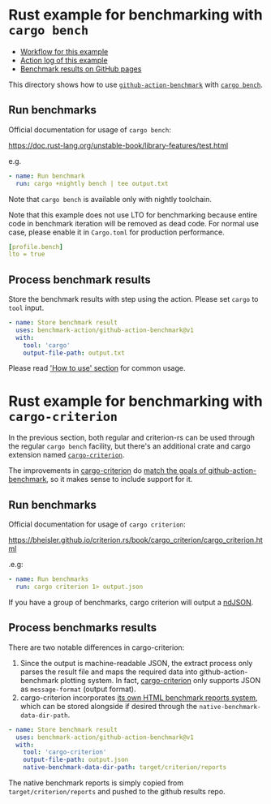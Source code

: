 # Rust example for benchmarking with `cargo bench`

- [Workflow for this example](../../.github/workflows/rust.yml)
- [Action log of this example](https://github.com/benchmark-action/github-action-benchmark/actions?query=workflow%3A%22Rust+Example%22)
- [Benchmark results on GitHub pages](https://benchmark-action.github.io/github-action-benchmark/dev/bench/)

This directory shows how to use [`github-action-benchmark`](https://github.com/benchmark-action/github-action-benchmark)
with [`cargo bench`](https://doc.rust-lang.org/cargo/commands/cargo-bench.html).

## Run benchmarks

Official documentation for usage of `cargo bench`:

https://doc.rust-lang.org/unstable-book/library-features/test.html

e.g.

```yaml
- name: Run benchmark
  run: cargo +nightly bench | tee output.txt
```

Note that `cargo bench` is available only with nightly toolchain.

Note that this example does not use LTO for benchmarking because entire code in benchmark iteration
will be removed as dead code. For normal use case, please enable it in `Cargo.toml` for production
performance.

```yaml
[profile.bench]
lto = true
```

## Process benchmark results

Store the benchmark results with step using the action. Please set `cargo` to `tool` input.

```yaml
- name: Store benchmark result
  uses: benchmark-action/github-action-benchmark@v1
  with:
    tool: 'cargo'
    output-file-path: output.txt
```

Please read ['How to use' section](https://github.com/benchmark-action/github-action-benchmark#how-to-use) for common usage.

# Rust example for benchmarking with `cargo-criterion`

In the previous section, both regular and criterion-rs can be used through the regular `cargo bench` facility, but there's an additional crate and cargo extension named [`cargo-criterion`][cargo-criterion].

 The improvements in [cargo-criterion][cargo-criterion] do [match the goals of github-action-benchmark](https://crates.io/crates/cargo-criterion#goals), so it makes sense to include support for it.


## Run benchmarks

Official documentation for usage of `cargo criterion`:

https://bheisler.github.io/criterion.rs/book/cargo_criterion/cargo_criterion.html

.e.g: 

```yaml
- name: Run benchmarks 
  run: cargo criterion 1> output.json
```

If you have a group of benchmarks, cargo criterion will output a [ndJSON][ndjson].

## Process benchmarks results

There are two notable differences in cargo-criterion:

  1. Since the output is machine-readable JSON, the extract process only parses the result file and maps the required data into github-action-benchmark plotting system. In fact, [cargo-criterion][cargo-criterion] only supports JSON as `message-format` (output format).
  2. cargo-criterion incorporates [its own HTML benchmark reports system][criterion-rs-own-html], which can be stored alongside if desired through the `native-benchmark-data-dir-path`.

```yaml
- name: Store benchmark result
  uses: benchmark-action/github-action-benchmark@v1
  with:
    tool: 'cargo-criterion'
    output-file-path: output.json
    native-benchmark-data-dir-path: target/criterion/reports
```

The native benchmark reports is simply copied from `target/criterion/reports` and pushed to the github results repo.

[cargo-criterion]: https://crates.io/crates/cargo-criterion
[criterion-rs-own-html]: https://bheisler.github.io/criterion.rs/book/user_guide/plots_and_graphs.html
[ndjson]: http://ndjson.org/